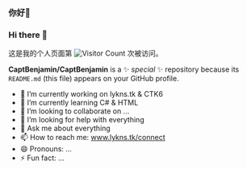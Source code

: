 ### 你好👋
### Hi there 👋

这是我的个人页面第 ![Visitor Count](https://profile-counter.glitch.me/CaptBenjamin/count.svg) 次被访问。

**CaptBenjamin/CaptBenjamin** is a ✨ _special_ ✨ repository because its `README.md` (this file) appears on your GitHub profile.

- 🔭 I’m currently working on lykns.tk & CTK6
- 🌱 I’m currently learning C# & HTML
- 👯 I’m looking to collaborate on ...
- 🤔 I’m looking for help with everything
- 💬 Ask me about everything
- 📫 How to reach me: www.lykns.tk/connect
- 😄 Pronouns: ...
- ⚡ Fun fact: ...
